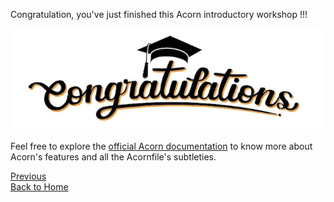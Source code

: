 Congratulation, you've just finished this Acorn introductory workshop !!!

![Congratulations](./images/congrats/congratulations.jpeg)

Feel free to explore the [official Acorn documentation](https://docs.acorn.io/) to know more about Acorn's features and all the Acornfile's subtleties.

[Previous](./profiles.md)  
[Back to Home](../README.md)